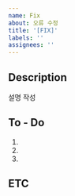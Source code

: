 ```yaml
---
name: Fix
about: 오류 수정
title: '[FIX]'
labels: ''
assignees: ''
---
```


## Description

설명 작성

## To - Do

1.
2.
3.

## ETC
